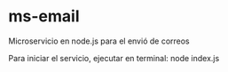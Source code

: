 # ms-email

Microservicio en node.js para el envió de correos

Para iniciar el servicio, ejecutar en terminal: node index.js
